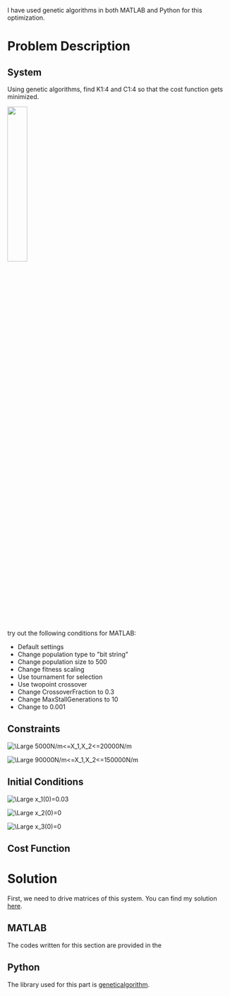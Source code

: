 I have used genetic algorithms in both MATLAB and Python for this optimization.

# Problem Description

## System

Using genetic algorithms, find K1:4 and C1:4 so that the cost function gets minimized.

<img src="https://github.com/sarajahedazad/Optimal-Design-of-a-Suspension-System/blob/main/Suspension_System.JPG" width=30%>

try out the following conditions for MATLAB:
* Default settings
* Change population type to "bit string"
* Change population size to 500
* Change fitness scaling
* Use tournament for selection
* Use twopoint crossover
* Change CrossoverFraction to 0.3
* Change MaxStallGenerations to 10
* Change  to 0.001


## Constraints

![\Large 5000N/m<=X_1,X_2<=20000N/m](https://latex.codecogs.com/svg.latex?\Large&space;5000N/m<=X_1,X_2<=20000N/m) 

![\Large 90000N/m<=X_1,X_2<=150000N/m](https://latex.codecogs.com/svg.latex?\Large&space;90000N/m<=X_1,X_2<=150000N/m) 


## Initial Conditions
![\Large x_1(0)=0.03](https://latex.codecogs.com/svg.latex?\Large&space;x_1(0)=0.03) 

![\Large x_2(0)=0](https://latex.codecogs.com/svg.latex?\Large&space;x_2(0)=0) 

![\Large x_3(0)=0](https://latex.codecogs.com/svg.latex?\Large&space;x_3(0)=0) 

## Cost Function



# Solution

First, we need to drive matrices of this system. You can find my solution [here](https://github.com/sarajahedazad/Optimal-Design-of-a-Suspension-System/blob/main/Using%20Lagrange%20multipliers%20to%20solve%20the%20problem.pdf).


## MATLAB
The codes written for this section are provided in the 

## Python

The library used for this part is [geneticalgorithm](https://pypi.org/project/geneticalgorithm/).

